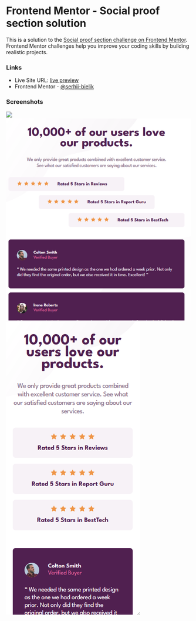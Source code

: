 # Frontend Mentor - Social proof section solution

This is a solution to the [Social proof section challenge on Frontend Mentor](https://www.frontendmentor.io/challenges/social-proof-section-6e0qTv_bA). Frontend Mentor challenges help you improve your coding skills by building realistic projects.

### Links

- Live Site URL: [live preview](https://serhii-bielik.github.io/fm-social-proof-section/)
- Frontend Mentor - [@serhii-bielik](https://www.frontendmentor.io/profile/serhii-bielik)

### Screenshots

![](./screenshot-desktop1.png)
![](./screenshot-desktop2.png)
![](./screenshot-mobile.png)
